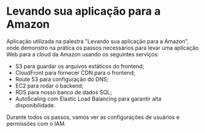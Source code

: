 # Levando sua aplicação para a Amazon

Aplicação utilizada na palestra "Levando sua aplicação para a Amazon", onde demonstro na prática os passos
necessários para levar uma aplicação Web para a cloud da Amazon usando os seguintes serviços:

- S3 para guardar os arquivos estáticos do frontend;
- CloudFront para fornecer CDN para o frontend;
- Route 53 para configuração do DNS;
- EC2 para rodar o backend;
- RDS para nosso banco de dados SQL;
- AutoScaling com Elastic Load Balancing para garantir alta disponibilidade.

Durante todos os passos, vamos ver as configurações de usuários e permissões com o IAM.
